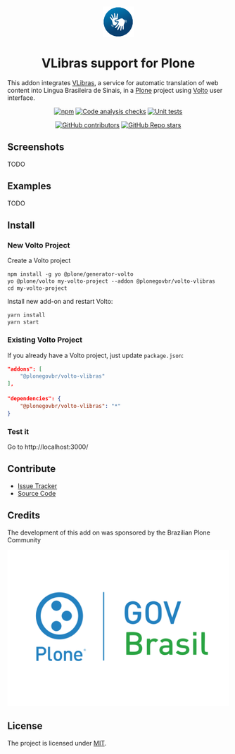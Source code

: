 <div align="center"><img alt="logo" src="./docs/icon.png" width="70" /></div>

<h1 align="center">VLibras support for Plone</h1>

This addon integrates [VLibras](https://www.gov.br/governodigital/pt-br/vlibras/), a service for automatic translation of web content into Lingua Brasileira de Sinais, in a [Plone](https://plone.org) project using [Volto](https://github.com/plone/volto) user interface.

<div align="center">

[![npm](https://img.shields.io/npm/v/@plonegovbr/volto-vlibras)](https://www.npmjs.com/package/@plonegovbr/volto-vlibras)
[![Code analysis checks](https://github.com/plonegovbr/volto-vlibras/actions/workflows/code.yml/badge.svg)](https://github.com/plonegovbr/volto-vlibras/actions/workflows/code.yml)
[![Unit tests](https://github.com/plonegovbr/volto-vlibras/actions/workflows/unit.yml/badge.svg)](https://github.com/plonegovbr/volto-vlibras/actions/workflows/unit.yml)

[![GitHub contributors](https://img.shields.io/github/contributors/plonegovbr/volto-vlibras)](https://github.com/plonegovbr/volto-vlibras)
[![GitHub Repo stars](https://img.shields.io/github/stars/plonegovbr/volto-vlibras?style=social)](https://github.com/plonegovbr/volto-vlibras)

</div>

## Screenshots

TODO

## Examples


TODO


## Install

### New Volto Project

Create a Volto project

```shell
npm install -g yo @plone/generator-volto
yo @plone/volto my-volto-project --addon @plonegovbr/volto-vlibras
cd my-volto-project
```

Install new add-on and restart Volto:

```shell
yarn install
yarn start
```

### Existing Volto Project

If you already have a Volto project, just update `package.json`:

```JSON
"addons": [
    "@plonegovbr/volto-vlibras"
],

"dependencies": {
    "@plonegovbr/volto-vlibras": "*"
}
```

### Test it

Go to http://localhost:3000/

## Contribute

- [Issue Tracker](https://github.com/plonegovbr/volto-vlibras/issues)
- [Source Code](https://github.com/plonegovbr/volto-vlibras/)

## Credits

The development of this add on was sponsored by the Brazilian Plone Community

[![PloneGov-Br](docs/plonegovbr.png)](https://plone.org.br/)

## License

The project is licensed under [MIT](./LICENSE).
